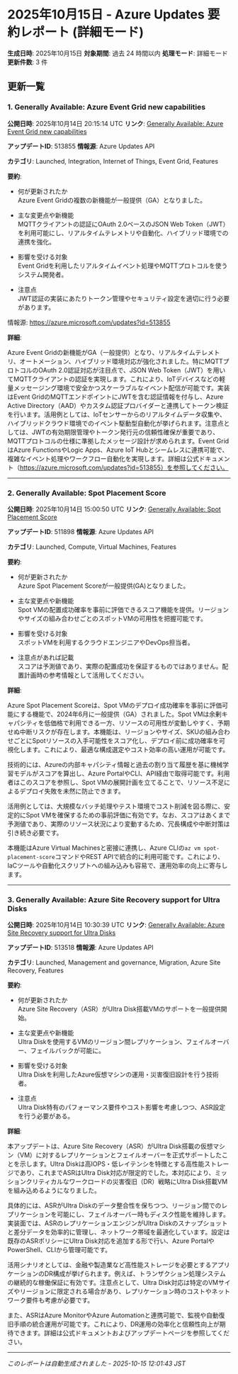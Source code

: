 # 2025年10月15日 - Azure Updates 要約レポート (詳細モード)

**生成日時**: 2025年10月15日
**対象期間**: 過去 24 時間以内
**処理モード**: 詳細モード
**更新件数**: 3 件

## 更新一覧

### 1. Generally Available: Azure Event Grid new capabilities 

**公開日時**: 2025年10月14日 20:15:14 UTC
**リンク**: [Generally Available: Azure Event Grid new capabilities ](https://azure.microsoft.com/updates?id=513855)

**アップデートID**: 513855
**情報源**: Azure Updates API

**カテゴリ**: Launched, Integration, Internet of Things, Event Grid, Features

**要約**:

- 何が更新されたか  
Azure Event Gridの複数の新機能が一般提供（GA）となりました。

- 主な変更点や新機能  
MQTTクライアントの認証にOAuth 2.0ベースのJSON Web Token（JWT）を利用可能にし、リアルタイムテレメトリや自動化、ハイブリッド環境での連携を強化。

- 影響を受ける対象  
Event Gridを利用したリアルタイムイベント処理やMQTTプロトコルを使うシステム開発者。

- 注意点  
JWT認証の実装にあたりトークン管理やセキュリティ設定を適切に行う必要があります。

情報源: https://azure.microsoft.com/updates?id=513855

**詳細**:

Azure Event Gridの新機能がGA（一般提供）となり、リアルタイムテレメトリ、オートメーション、ハイブリッド環境対応が強化されました。特にMQTTプロトコルのOAuth 2.0認証対応が注目点で、JSON Web Token（JWT）を用いてMQTTクライアントの認証を実現します。これにより、IoTデバイスなどの軽量メッセージング環境で安全かつスケーラブルなイベント配信が可能です。実装はEvent GridのMQTTエンドポイントにJWTを含む認証情報を付与し、Azure Active Directory（AAD）やカスタム認証プロバイダーと連携してトークン検証を行います。活用例としては、IoTセンサーからのリアルタイムデータ収集や、ハイブリッドクラウド環境でのイベント駆動型自動化が挙げられます。注意点としては、JWTの有効期限管理やトークン発行元の信頼性確保が重要であり、MQTTプロトコルの仕様に準拠したメッセージ設計が求められます。Event GridはAzure FunctionsやLogic Apps、Azure IoT Hubとシームレスに連携可能で、複雑なイベント処理やワークフロー自動化を実現します。詳細は公式ドキュメント（https://azure.microsoft.com/updates?id=513855）を参照してください。

---

### 2. Generally Available: Spot Placement Score 

**公開日時**: 2025年10月14日 15:00:50 UTC
**リンク**: [Generally Available: Spot Placement Score ](https://azure.microsoft.com/updates?id=511898)

**アップデートID**: 511898
**情報源**: Azure Updates API

**カテゴリ**: Launched, Compute, Virtual Machines, Features

**要約**:

- 何が更新されたか  
Azure Spot Placement Scoreが一般提供(GA)となりました。

- 主な変更点や新機能  
Spot VMの配置成功確率を事前に評価できるスコア機能を提供。リージョンやサイズの組み合わせごとのスポットVMの可用性を把握可能です。

- 影響を受ける対象  
スポットVMを利用するクラウドエンジニアやDevOps担当者。

- 注意点があれば記載  
スコアは予測値であり、実際の配置成功を保証するものではありません。配置計画時の参考情報として活用してください。

**詳細**:

Azure Spot Placement Scoreは、Spot VMのデプロイ成功確率を事前に評価可能にする機能で、2024年6月に一般提供（GA）されました。Spot VMは余剰キャパシティを低価格で利用できる一方、リソースの可用性が変動しやすく、予期せぬ中断リスクが存在します。本機能は、リージョンやサイズ、SKUの組み合わせごとにSpotリソースの入手可能性をスコア化し、デプロイ前に成功確率を可視化します。これにより、最適な構成選定やコスト効率の高い運用が可能です。

技術的には、Azureの内部キャパシティ情報と過去の割り当て履歴を基に機械学習モデルがスコアを算出し、Azure PortalやCLI、API経由で取得可能です。利用者はこのスコアを参照し、Spot VMの展開計画を立てることで、リソース不足によるデプロイ失敗を未然に防止できます。

活用例としては、大規模なバッチ処理やテスト環境でコスト削減を図る際に、安定的にSpot VMを確保するための事前評価に有効です。なお、スコアはあくまで予測値であり、実際のリソース状況により変動するため、冗長構成や中断対策は引き続き必要です。

本機能はAzure Virtual Machinesと密接に連携し、Azure CLIの`az vm spot-placement-score`コマンドやREST APIで統合的に利用可能です。これにより、IaCツールや自動化スクリプトへの組み込みも容易で、運用効率の向上に寄与します。

---

### 3. Generally Available: Azure Site Recovery support for Ultra Disks

**公開日時**: 2025年10月14日 10:30:39 UTC
**リンク**: [Generally Available: Azure Site Recovery support for Ultra Disks](https://azure.microsoft.com/updates?id=513518)

**アップデートID**: 513518
**情報源**: Azure Updates API

**カテゴリ**: Launched, Management and governance, Migration, Azure Site Recovery, Features

**要約**:

- 何が更新されたか  
Azure Site Recovery（ASR）がUltra Disk搭載VMのサポートを一般提供開始。

- 主な変更点や新機能  
Ultra Diskを使用するVMのリージョン間レプリケーション、フェイルオーバー、フェイルバックが可能に。

- 影響を受ける対象  
Ultra Diskを利用したAzure仮想マシンの運用・災害復旧設計を行う技術者。

- 注意点  
Ultra Disk特有のパフォーマンス要件やコスト影響を考慮しつつ、ASR設定を行う必要がある。

**詳細**:

本アップデートは、Azure Site Recovery（ASR）がUltra Disk搭載の仮想マシン（VM）に対するレプリケーションとフェイルオーバーを正式サポートしたことを示します。Ultra Diskは高IOPS・低レイテンシを特徴とする高性能ストレージであり、これまでASRはUltra Disk対応が限定的でした。本対応により、ミッションクリティカルなワークロードの災害復旧（DR）戦略にUltra Disk搭載VMを組み込めるようになりました。

具体的には、ASRがUltra Diskのデータ整合性を保ちつつ、リージョン間でのレプリケーションを可能にし、フェイルオーバー時もディスク性能を維持します。実装面では、ASRのレプリケーションエンジンがUltra Diskのスナップショットと差分データを効率的に管理し、ネットワーク帯域を最適化しています。設定は既存のASRポリシーにUltra Disk対応を追加する形で行い、Azure PortalやPowerShell、CLIから管理可能です。

活用シナリオとしては、金融や製造業など高性能ストレージを必要とするアプリケーションのDR構成が挙げられます。例えば、トランザクション処理システムの継続的な稼働保証に有効です。注意点として、Ultra Disk対応は特定のVMサイズやリージョンに限定される場合があり、レプリケーション時のコストやネットワーク要件も考慮が必要です。

また、ASRはAzure MonitorやAzure Automationと連携可能で、監視や自動復旧手順の統合運用が可能です。これにより、DR運用の効率化と信頼性向上が期待できます。詳細は公式ドキュメントおよびアップデートページを参照してください。

---


*このレポートは自動生成されました - 2025-10-15 12:01:43 JST*